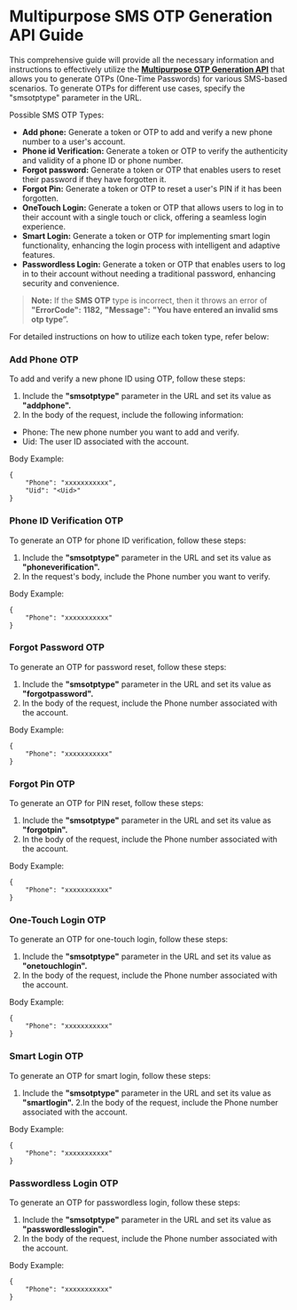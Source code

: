 # Multipurpose SMS OTP Generation API Guide

This comprehensive guide will provide all the necessary information and instructions to effectively utilize the [**Multipurpose OTP Generation API**](/api/v2/customer-identity-api/account/multipurpose-token-and-sms-otp-generation-api/multipurpose-sms-otp-generation/) that allows you to generate OTPs (One-Time Passwords) for various SMS-based scenarios. To generate OTPs for different use cases, specify the "smsotptype" parameter in the URL.

Possible SMS OTP Types:

- **Add phone:** Generate a token or OTP to add and verify a new phone number to a user's account.
- **Phone id Verification:** Generate a token or OTP to verify the authenticity and validity of a phone ID or phone number.
- **Forgot password:** Generate a token or OTP that enables users to reset their password if they have forgotten it.
- **Forgot Pin:** Generate a token or OTP to reset a user's PIN if it has been forgotten.
- **OneTouch Login:** Generate a token or OTP that allows users to log in to their account with a single touch or click, offering a seamless login experience.
- **Smart Login:** Generate a token or OTP for implementing smart login functionality, enhancing the login process with intelligent and adaptive features.
- **Passwordless Login:** Generate a token or OTP that enables users to log in to their account without needing a traditional password, enhancing security and convenience.

> **Note:** If the **SMS OTP** type is incorrect, then it throws an error of **"ErrorCode":** **1182,** **"Message":** **"You have entered an invalid sms otp type”.**

For detailed instructions on how to utilize each token type, refer below:

### Add Phone OTP

To add and verify a new phone ID using OTP, follow these steps:

1. Include the **"smsotptype"** parameter in the URL and set its value as **"addphone".**
2. In the body of the request, include the following information:
 - Phone: The new phone number you want to add and verify.
 - Uid: The user ID associated with the account.

Body Example:
```
{ 
    "Phone": "xxxxxxxxxxx", 
    "Uid": "<Uid>"
}
```

### Phone ID Verification OTP

To generate an OTP for phone ID verification, follow these steps:

1. Include the **"smsotptype"** parameter in the URL and set its value as **"phoneverification".**
2. In the request's body, include the Phone number you want to verify.

Body Example:
```
{
    "Phone": "xxxxxxxxxxx"
}
```

### Forgot Password OTP

To generate an OTP for password reset, follow these steps:

1. Include the **"smsotptype"** parameter in the URL and set its value as **"forgotpassword".**
2. In the body of the request, include the Phone number associated with the account.

Body Example:
```
{
    "Phone": "xxxxxxxxxxx"
}
```

### Forgot Pin OTP

To generate an OTP for PIN reset, follow these steps:

1. Include the **"smsotptype"** parameter in the URL and set its value as **"forgotpin".**
2. In the body of the request, include the Phone number associated with the account.

Body Example:
```
{
    "Phone": "xxxxxxxxxxx"
}
```

### One-Touch Login OTP

To generate an OTP for one-touch login, follow these steps:

1. Include the **"smsotptype"** parameter in the URL and set its value as **"onetouchlogin".**
2. In the body of the request, include the Phone number associated with the account.

Body Example:
```
{ 
    "Phone": "xxxxxxxxxxx"
}
```

### Smart Login OTP

To generate an OTP for smart login, follow these steps:

1. Include the **"smsotptype"** parameter in the URL and set its value as **"smartlogin".**
2.In the body of the request, include the Phone number associated with the account.

Body Example:
```
{ 
    "Phone": "xxxxxxxxxxx"
}
```

### Passwordless Login OTP

To generate an OTP for passwordless login, follow these steps:

1. Include the **"smsotptype"** parameter in the URL and set its value as **"passwordlesslogin".**
2. In the body of the request, include the Phone number associated with the account.

Body Example:
```
{ 
    "Phone": "xxxxxxxxxxx"
}
```
















